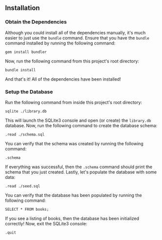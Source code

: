 
## Installation ##

### Obtain the Dependencies ###

Although you could install all of the dependencies manually, it's much easier to just use the ```bundle``` command.  Ensure that you have the ```bundle``` command installed by running the following command:

    gem install bundler

Now, run the following command from this project's root directory:

    bundle install

And that's it!  All of the dependencies have been installed!

### Setup the Database ###

Run the following command from inside this project's root directory:

    sqlite ./library.db

This will launch the SQLite3 console and open (or create) the ```library.db``` database.  Now, run the following command to create the database schema:

    .read ./schema.sql

You can verify that the schema was created by running the following command:

    .schema

If everything was successful, then the ```.schema``` command should print the schema that you just created.  Lastly, let's populate the database with some data:

    .read ./seed.sql

You can verify that the database has been populated by running the following command:

    SELECT * FROM books;

If you see a listing of books, then the database has been initialized correctly!  Now, exit the SQLite3 console:

    .quit

